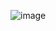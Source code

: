 ![image](https://github.com/bierTI-dev/snow-effect-in-age-calculator/assets/83987604/df3b6809-17c8-4a98-aa02-1a1c089ae075)
